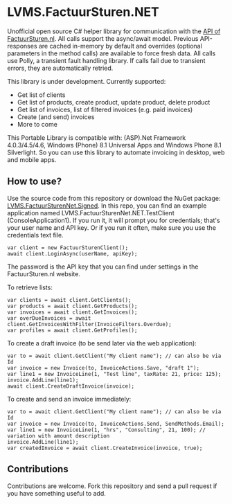 # LVMS.FactuurSturen.NET
Unofficial open source C# helper library for communication with the [API of FactuurSturen.nl](https://www.factuursturen.nl/docs/api_v1.pdf).
All calls support the async/await model. Previous API-responses are cached in-memory by default and overrides (optional parameters in the method calls) are available to force fresh data.
All calls use Polly, a transient fault handling library. If calls fail due to transient errors, they are automatically retried.

This library is under development. Currently supported:
- Get list of clients
- Get list of products, create product, update product, delete product
- Get list of invoices, list of filtered invoices (e.g. paid invoices)
- Create (and send) invoices
- More to come

This Portable Library is compatible with: (ASP).Net Framework 4.0.3/4.5/4.6, Windows (Phone) 8.1 Universal Apps and Windows Phone 8.1 Silverlight. So you can use this library to automate invoicing in desktop, web and mobile apps.

## How to use?
Use the source code from this repository or download the NuGet package: [LVMS.FactuurSturenNet.Signed](https://www.nuget.org/packages/LVMS.FactuurSturenNet.Signed/). 
In this repo, you can find an example application named LVMS.FactuurSturenNet.NET.TestClient (ConsoleApplication1). If you run it, it will
prompt you for credentials; that's your user name and API key. Or if you run it often, make sure you use the credentials text file.
	
	var client = new FactuurSturenClient();
	await client.LoginAsync(userName, apiKey);

The password is the API key that you can find under settings in the FactuurSturen.nl website.
	
To retrieve lists:	

	var clients = await client.GetClients();
	var products = await client.GetProducts();
	var invoices = await client.GetInvoices();
	var overDueInvoices = await client.GetInvoicesWithFilter(InvoiceFilters.Overdue);
	var profiles = await client.GetProfiles();

To create a draft invoice (to be send later via the web application):	

	var to = await client.GetClient("My client name"); // can also be via Id
    var invoice = new Invoice(to, InvoiceActions.Save, "draft 1");
    var line1 = new InvoiceLine(1, "Test line", taxRate: 21, price: 125);
    invoice.AddLine(line1);
    await client.CreateDraftInvoice(invoice);
    	
To create and send an invoice immediately:	

	var to = await client.GetClient("My client name"); // can also be via Id
    var invoice = new Invoice(to, InvoiceActions.Send, SendMethods.Email);
    var line1 = new InvoiceLine(1, "hrs", "Consulting", 21, 100); // variation with amount description
    invoice.AddLine(line1);
    var createdInvoice = await client.CreateInvoice(invoice, true);

## Contributions

Contributions are welcome. Fork this repository and send a pull request if you have something useful to add.
